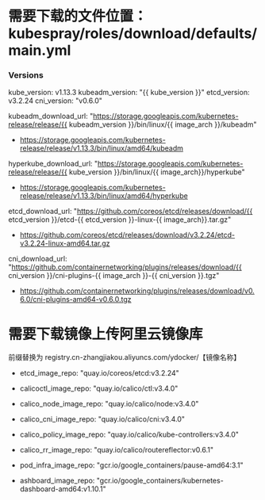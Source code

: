 # 需要下载的文件位置：kubespray/roles/download/defaults/main.yml 

### Versions
kube_version: v1.13.3
kubeadm_version: "{{ kube_version }}"
etcd_version: v3.2.24
cni_version: "v0.6.0"

kubeadm_download_url: "https://storage.googleapis.com/kubernetes-release/release/{{ kubeadm_version }}/bin/linux/{{ image_arch }}/kubeadm"
- https://storage.googleapis.com/kubernetes-release/release/v1.13.3/bin/linux/amd64/kubeadm

hyperkube_download_url: "https://storage.googleapis.com/kubernetes-release/release/{{ kube_version }}/bin/linux/{{ image_arch}}/hyperkube"
- https://storage.googleapis.com/kubernetes-release/release/v1.13.3/bin/linux/amd64/hyperkube

etcd_download_url: "https://github.com/coreos/etcd/releases/download/{{ etcd_version }}/etcd-{{ etcd_version }}-linux-{{ image_arch}}.tar.gz"
- https://github.com/coreos/etcd/releases/download/v3.2.24/etcd-v3.2.24-linux-amd64.tar.gz

cni_download_url: "https://github.com/containernetworking/plugins/releases/download/{{ cni_version }}/cni-plugins-{{ image_arch }}-{{ cni_version }}.tgz"
- https://github.com/containernetworking/plugins/releases/download/v0.6.0/cni-plugins-amd64-v0.6.0.tgz

# 需要下载镜像上传阿里云镜像库 
前缀替换为 registry.cn-zhangjiakou.aliyuncs.com/ydocker/【镜像名称】

- etcd_image_repo: "quay.io/coreos/etcd:v3.2.24"
- calicoctl_image_repo: "quay.io/calico/ctl:v3.4.0"
- calico_node_image_repo: "quay.io/calico/node:v3.4.0"
- calico_cni_image_repo: "quay.io/calico/cni:v3.4.0"
- calico_policy_image_repo: "quay.io/calico/kube-controllers:v3.4.0"
- calico_rr_image_repo: "quay.io/calico/routereflector:v0.6.1"

- pod_infra_image_repo: "gcr.io/google_containers/pause-amd64:3.1"

- ashboard_image_repo: "gcr.io/google_containers/kubernetes-dashboard-amd64:v1.10.1" 
